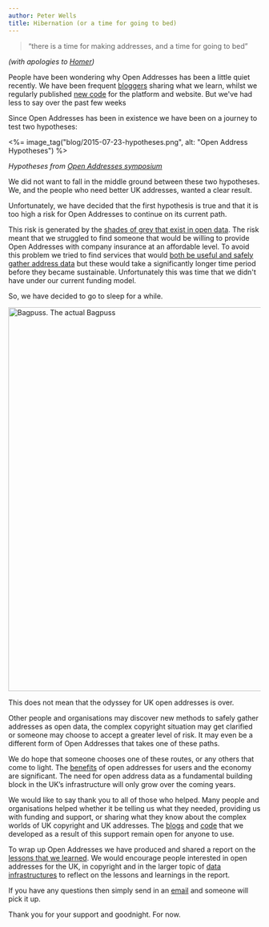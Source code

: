 ```yaml
---
author: Peter Wells
title: Hibernation (or a time for going to bed)
---
```



> “there is a time for making addresses, and a time for going to bed”

*(with apologies to [Homer](http://classics.mit.edu/Homer/odyssey.11.xi.html))*

People have been wondering why Open Addresses has been a little quiet recently.
We have been frequent [bloggers](https://alpha.openaddressesuk.org/blog) sharing what we learn, whilst we regularly published [new code](https://github.com/OpenAddressesUK) for the platform and website. But we've had less to say over the past few weeks

Since Open Addresses has been in existence we have been on a journey to test two hypotheses:

<%= image_tag("blog/2015-07-23-hypotheses.png", alt: "Open Address Hypotheses") %>

*Hypotheses from [Open Addresses symposium](http://www.slideshare.net/theODI/open-addresses-symposium-slides-8th-august-2014)*

We did not want to fall in the middle ground between these two hypotheses. We, and the people who need better UK addresses, wanted a clear result.

Unfortunately, we have decided that the first hypothesis is true and that it is too high a risk for Open Addresses to continue on its current path.

This risk is generated by the [shades of grey that exist in open data](http://theodi.org/blog/shades-of-grey-in-open-data). The risk meant that we struggled to find someone that would be willing to provide Open Addresses with company insurance at an affordable level. To avoid this problem we tried to find services that would [both be useful and safely gather address data](https://alpha.openaddressesuk.org/blog/2015/04/16/better-addresses-2) but these would take a significantly longer time period before they became sustainable.  Unfortunately this was time that we didn't have under our current funding model. 

So, we have decided to go to sleep for a while.

<a data-flickr-embed="true" href="https://www.flickr.com/photos/60179301@N00/4512525825/" title="Bagpuss. The actual Bagpuss"><img src="https://farm5.staticflickr.com/4067/4512525825_8be1843fbd_b.jpg" width="1024" height="768" alt="Bagpuss. The actual Bagpuss"></a><script async src="//embedr.flickr.com/assets/client-code.js" charset="utf-8"></script>

This does not mean that the odyssey for UK open addresses is over.

Other people and organisations may discover new methods to safely gather addresses as open data, the complex copyright situation may get clarified or someone may choose to accept a greater level of risk. It may even be a different form of Open Addresses that takes one of these paths.

We do hope that someone chooses one of these routes, or any others that come to light. The [benefits](https://alpha.openaddressesuk.org/mission/benefits) of open addresses for users and the economy are significant. The need for open address data as a fundamental building block in the UK’s infrastructure will only grow over the coming years.

We would like to say thank you to all of those who helped. Many people and organisations helped whether it be telling us what they needed, providing us with funding and support, or sharing what they know about the complex worlds of UK copyright and UK addresses. The [blogs](https://alpha.openaddressesuk.org/blog) and [code](https://github.com/OpenAddressesUK) that we developed as a result of this support remain open for anyone to use.

To wrap up Open Addresses we have produced and shared a report on the [lessons that we learned](http://theodi.org/case-studies/open-addresses-the-story-to-date). We would encourage people interested in open addresses for the UK, in copyright and in the larger topic of [data infrastructures](http://theodi.org/blog/where-next-for-data-infrastructure-work) to reflect on the lessons and learnings in the report.

If you have any questions then simply send in an [email](mailto:info@openaddressesuk.org) and someone will pick it up.

Thank you for your support and goodnight. For now.
